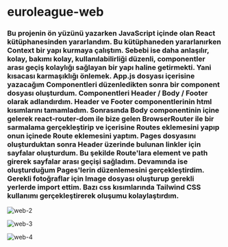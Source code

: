 # euroleague-web
### Bu projenin ön yüzünü yazarken JavaScript içinde olan React kütüphanesinden yararlandım. Bu kütüphaneden yararlanırken Context bir yapı kurmaya çalıştım. Sebebi ise daha anlaşılır, kolay, bakımı kolay, kullanılabilirliği düzenli, componentler arası geçiş kolaylığı sağlayan bir yapı haline getirmekti. Yani kısacası karmaşıklığı önlemek. App.js dosyası içerisine yazacağım Componentleri düzenledikten sonra bir component dosyası oluşturdum. Componentleri Header / Body / Footer olarak adlandırdım. Header ve Footer componentlerinin html kısımlarını tamamladım. Sonrasında Body componentinin içine gelerek react-router-dom ile bize gelen BrowserRouter ile bir sarmalama gerçekleştirip ve içerisine Routes eklemesini yapıp onun içinede Route eklemesini yaptım. Pages dosyasını oluşturduktan sonra Header üzerinde bulunan linkler için sayfalar oluşturdum. Bu şekilde Route'lara element ve path girerek sayfalar arası geçişi sağladım. Devamında ise oluşturduğum Pages'lerin düzenlemesini gerçekleştirdim. Gerekli fotoğraflar için Image dosyası oluşturup gerekli yerlerde import ettim. Bazı css kısımlarında Tailwind CSS kullanımı gerçekleştirerek oluşumu kolaylaştırdım.

![web-2](https://github.com/furkanertekinn/euroleague-web/assets/96014529/8df34bab-e2e8-4530-9ce8-ed31f67bc10e)

![web-3](https://github.com/furkanertekinn/euroleague-web/assets/96014529/12d7e013-633c-4c84-971b-af0f0f25984e)

![web-4](https://github.com/furkanertekinn/euroleague-web/assets/96014529/1a72ea9f-09ff-4599-95b7-0777ff9482e2)

